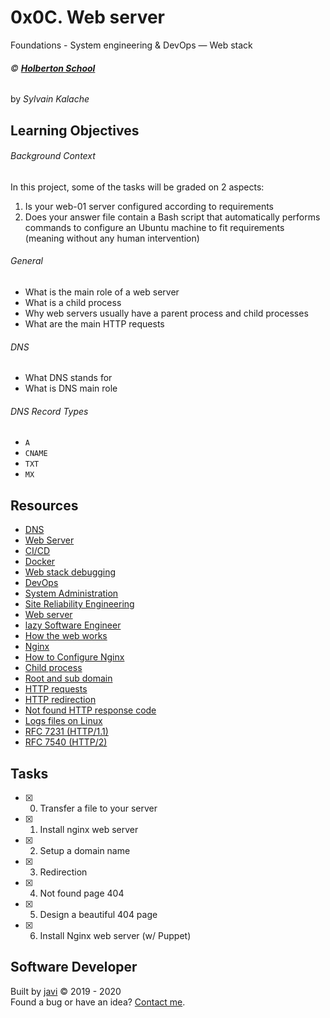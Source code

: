 # 0x0C. Web server
Foundations - System engineering & DevOps ― Web stack

###### :copyright: **[Holberton School](https://www.holbertonschool.com/)**
by _Sylvain Kalache_

## Learning Objectives
###### Background Context
In this project, some of the tasks will be graded on 2 aspects:

1. Is your web-01 server configured according to requirements
2. Does your answer file contain a Bash script that automatically performs commands to configure an Ubuntu machine to fit requirements (meaning without any human intervention)
###### General
* What is the main role of a web server
* What is a child process
* Why web servers usually have a parent process and child processes
* What are the main HTTP requests
###### DNS
* What DNS stands for
* What is DNS main role
###### DNS Record Types
* ```A```
* ```CNAME```
* ```TXT```
* ```MX```

## Resources
* [DNS](https://intranet.hbtn.io/concepts/12)
* [Web Server](https://intranet.hbtn.io/concepts/17)
* [CI/CD](https://intranet.hbtn.io/concepts/43)
* [Docker](https://intranet.hbtn.io/concepts/65)
* [Web stack debugging](https://intranet.hbtn.io/concepts/68)
* [DevOps](https://intranet.hbtn.io/concepts/124)
* [System Administration](https://intranet.hbtn.io/concepts/125)
* [Site Reliability Engineering](https://intranet.hbtn.io/concepts/126)
* [Web server](https://www.youtube.com/watch?v=AZg4uJkEa-4&feature=youtu.be&hd=1)
* [lazy Software Engineer](https://www.techwell.com/techwell-insights/2013/12/why-best-programmers-are-lazy-and-act-dumb)
* [How the web works](https://developer.mozilla.org/en-US/docs/Learn/Getting_started_with_the_web/How_the_Web_works)
* [Nginx](https://en.wikipedia.org/wiki/Nginx)
* [How to Configure Nginx](https://www.digitalocean.com/community/tutorials/how-to-set-up-nginx-server-blocks-virtual-hosts-on-ubuntu-16-04)
* [Child process](https://intranet.hbtn.io/concepts/110)
* [Root and sub domain](https://landingi.com/knowledge-base/root-domain-subdomain-differences)
* [HTTP requests](https://www.tutorialspoint.com/http/http_methods.htm)
* [HTTP redirection](https://moz.com/learn/seo/redirection)
* [Not found HTTP response code](https://en.wikipedia.org/wiki/HTTP_404)
* [Logs files on Linux](https://www.cyberciti.biz/faq/ubuntu-linux-gnome-system-log-viewer/)
* [RFC 7231 (HTTP/1.1)](https://tools.ietf.org/html/rfc7231)
* [RFC 7540 (HTTP/2)](https://tools.ietf.org/html/rfc7540)

## Tasks
* [x] 0. Transfer a file to your server
* [x] 1. Install nginx web server
* [x] 2. Setup a domain name
* [x] 3. Redirection
* [x] 4. Not found page 404
* [x] 5. Design a beautiful 404 page
* [x] 6. Install Nginx web server (w/ Puppet)

## Software Developer
Built by [javi](https://github.com/javi0x00) :copyright: 2019 - 2020  
Found a bug or have an idea? [Contact me](https://www.linkedin.com/in/javi0x00/).
